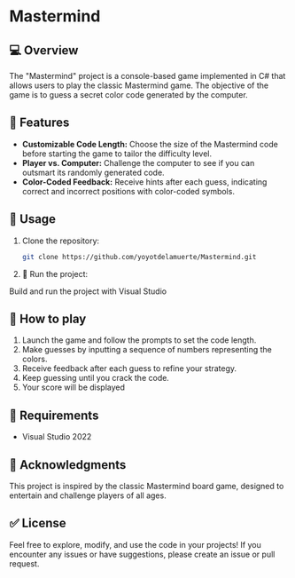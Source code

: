 # Mastermind
## 💻 Overview

The "Mastermind" project is a console-based game implemented in C# that allows users to play the classic Mastermind game. The objective of the game is to guess a secret color code generated by the computer.


## 🎁 Features

- **Customizable Code Length:** Choose the size of the Mastermind code before starting the game to tailor the difficulty level.
- **Player vs. Computer:** Challenge the computer to see if you can outsmart its randomly generated code.
- **Color-Coded Feedback:** Receive hints after each guess, indicating correct and incorrect positions with color-coded symbols.

## 👤 Usage

1. Clone the repository:

   ```bash
   git clone https://github.com/yoyotdelamuerte/Mastermind.git
   ```

3. 🚀 Run the project:

 Build and run the project with Visual Studio

## 🎯 How to play

1. Launch the game and follow the prompts to set the code length.
2. Make guesses by inputting a sequence of numbers representing the colors.
3. Receive feedback after each guess to refine your strategy.
4. Keep guessing until you crack the code.
5. Your score will be displayed
 
## 🔖 Requirements

- Visual Studio 2022

## 🌱 Acknowledgments

This project is inspired by the classic Mastermind board game, designed to entertain and challenge players of all ages.

## ✅ License
Feel free to explore, modify, and use the code in your projects! If you encounter any issues or have suggestions, please create an issue or pull request.
